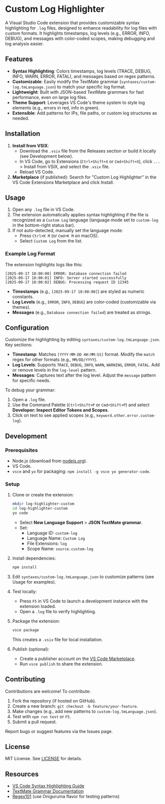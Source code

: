 # Custom Log Highlighter

A Visual Studio Code extension that provides customizable syntax highlighting for `.log` files, designed to enhance readability for log files with custom formats. It highlights timestamps, log levels (e.g., ERROR, INFO, DEBUG), and messages with color-coded scopes, making debugging and log analysis easier.

## Features

- **Syntax Highlighting**: Colors timestamps, log levels (TRACE, DEBUG, INFO, WARN, ERROR, FATAL), and messages based on regex patterns.
- **Customizable**: Easily modify the TextMate grammar (`syntaxes/custom-log.tmLanguage.json`) to match your specific log format.
- **Lightweight**: Built with JSON-based TextMate grammars for fast performance, even on large log files.
- **Theme Support**: Leverages VS Code's theme system to style log elements (e.g., errors in red, info in green).
- **Extensible**: Add patterns for IPs, file paths, or custom log structures as needed.

## Installation

1. **Install from VSIX**:
   - Download the `.vsix` file from the Releases section or build it locally (see Development below).
   - In VS Code, go to Extensions (`Ctrl+Shift+X` or `Cmd+Shift+X`), click `...` > Install from VSIX, and select the `.vsix` file.
   - Reload VS Code.
2. **Marketplace** (if published): Search for "Custom Log Highlighter" in the VS Code Extensions Marketplace and click Install.

## Usage

1. Open any `.log` file in VS Code.
2. The extension automatically applies syntax highlighting if the file is recognized as a `Custom Log` language (language mode set to `custom-log` in the bottom-right status bar).
3. If not auto-detected, manually set the language mode:
   - Press `Ctrl+K M` (or `Cmd+K M` on macOS).
   - Select `Custom Log` from the list.

### Example Log Format
The extension highlights logs like this:
```
[2025-09-17 10:00:00] ERROR: Database connection failed
[2025-09-17 10:00:01] INFO: Server started successfully
[2025-09-17 10:00:02] DEBUG: Processing request ID 12345
```
- **Timestamps** (e.g., `[2025-09-17 10:00:00]`) are styled as numeric constants.
- **Log Levels** (e.g., `ERROR`, `INFO`, `DEBUG`) are color-coded (customizable via themes).
- **Messages** (e.g., `Database connection failed`) are treated as strings.

## Configuration

Customize the highlighting by editing `syntaxes/custom-log.tmLanguage.json`. Key sections:
- **Timestamp**: Matches `[YYYY-MM-DD HH:MM:SS]` format. Modify the `match` regex for other formats (e.g., `MM/DD/YYYY`).
- **Log Levels**: Supports `TRACE`, `DEBUG`, `INFO`, `WARN`, `WARNING`, `ERROR`, `FATAL`. Add or remove levels in the `log-level` pattern.
- **Messages**: Captures text after the log level. Adjust the `message` pattern for specific needs.

To debug your grammar:
1. Open a `.log` file.
2. Use the Command Palette (`Ctrl+Shift+P` or `Cmd+Shift+P`) and select **Developer: Inspect Editor Tokens and Scopes**.
3. Click on text to see applied scopes (e.g., `keyword.other.error.custom-log`).

## Development

### Prerequisites
- Node.js (download from [nodejs.org](https://nodejs.org)).
- VS Code.
- `vsce` and `yo` for packaging: `npm install -g vsce yo generator-code`.

### Setup
1. Clone or create the extension:
   ```bash
   mkdir log-highlighter-custom
   cd log-highlighter-custom
   yo code
   ```
   - Select **New Language Support** > **JSON TextMate grammar**.
   - Set:
     - Language ID: `custom-log`
     - Language Name: `Custom Log`
     - File Extensions: `log`
     - Scope Name: `source.custom-log`

2. Install dependencies:
   ```bash
   npm install
   ```

3. Edit `syntaxes/custom-log.tmLanguage.json` to customize patterns (see Usage for examples).

4. Test locally:
   - Press `F5` in VS Code to launch a development instance with the extension loaded.
   - Open a `.log` file to verify highlighting.

5. Package the extension:
   ```bash
   vsce package
   ```
   This creates a `.vsix` file for local installation.

6. Publish (optional):
   - Create a publisher account on the [VS Code Marketplace](https://marketplace.visualstudio.com).
   - Run `vsce publish` to share the extension.

## Contributing

Contributions are welcome! To contribute:
1. Fork the repository (if hosted on GitHub).
2. Create a new branch: `git checkout -b feature/your-feature`.
3. Make changes (e.g., add new patterns to `custom-log.tmLanguage.json`).
4. Test with `npm run test` or `F5`.
5. Submit a pull request.

Report bugs or suggest features via the Issues page.

## License

MIT License. See [LICENSE](LICENSE) for details.

## Resources

- [VS Code Syntax Highlighting Guide](https://code.visualstudio.com/api/language-extensions/syntax-highlight-guide)
- [TextMate Grammar Documentation](https://macromates.com/manual/en/language_grammars)
- [Regex101](https://regex101.com) (use Oniguruma flavor for testing patterns)